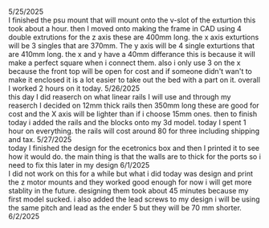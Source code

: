 5/25/2025                                                                                                                                                                          
I finished the psu mount that will mount onto the v-slot of the exturtion this took about a hour. then I moved onto making the frame in CAD using 4 double extrutions for the z axis these are 400mm long. the x axis exturtions will be 3 singles that are 370mm. The y axis will be 4 single exturtions that are 410mm long. the x and y have a 40mm differance this is because it will make a perfect square when i connect them. also i only use 3 on the x because the front top will be open for cost and if someone didn't wan't to make it enclosed it is a lot easier to take out the bed with a part on it. overall I worked 2 hours on it today.
5/26/2025                                                                                                                                                                          
this day I did reaserch on what linear rails I will use and through my reaserch I decided on 12mm thick rails then 350mm long these are good for cost and the X axis will be lighter than if i choose 15mm ones. then to finish today i added the rails and the blocks onto my 3d model. today I spent 1 hour on everything. the rails will cost around 80 for three including shipping and tax.
5/27/2025                                                                                                                                                                         
today I finished the design for the ecetronics box and then I printed it to see how it would do. the main thing is that the walls are to thick for the ports so i need to fix this later in my design
6/1/2025                                                                                                                                                                           
I did not work on this for a while but what i did today was design and print the z motor mounts and they worked good enough for now i will get more stablity in the future. designing them took about 45 minutes because my first model sucked. i also added the lead screws to my design i will be using the same pitch and lead as the ender 5 but they will be 70 mm shorter.
6/2/2025                                                                                                                                                                           
